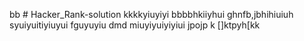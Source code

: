bb # Hacker_Rank-solution
kkkkyiuyiyi
bbbbhkiiyhui
ghnfb,jbhihiuiuh
syuiyuitiyiuyui
fguyuyiu
dmd
miuyiyuiyiyiui
jpojp
k
[]ktpyh[kk
